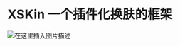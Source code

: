 # XSKin 一个插件化换肤的框架
![在这里插入图片描述](https://img-blog.csdnimg.cn/a09dfa8eabad4e76a9e01901db86da90.gif#pic_center)

